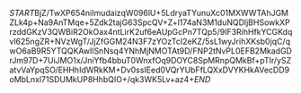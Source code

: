 $START$BjZ/TwXP654niImudaizqW096lU+5LdryaTYunuXc01MXWWTAhJGMZLk4p+Na9AnTMqe+5Zdk2tajG63SpcQV+Z+l174aN3M1duNQDljBHSowkXPrzddGKzV3QWBiR2OkOax4ntLirK2uf6eAUpGcPn7TQp5/9IF3RihHfkYCGKdqvl625ngZR+NVzWgT/JjZfGGM24N3F7zYOzTcI2eKZ/5sL1wyJrihXKsb0jqC/qwO6aB9R5YTQQKAwIlSnNsq4YNhMjNMOTAt9D/FNP2tNvPL0EFB2MkadGDrJm97D+7UiJMO1x/JniYfb4bbuT0WnxfOq9DOYC8SpMRnpQMkBf+pTIr/ySZatvVaYpqSO/EHHhIdWRkKM+Dv0ssIEed0VQrYUbFfLQXxDVYKHkAVecDD9oMbLnxl71SDUMkUP8HhbQIO+/qk3WK5Lv+az4+$END$